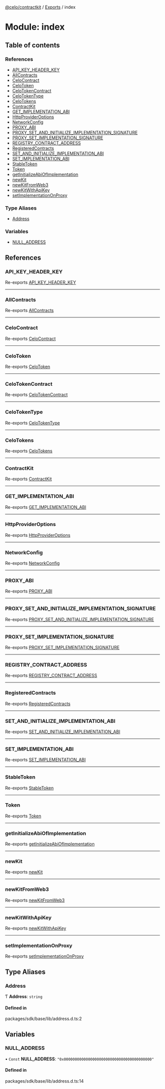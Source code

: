 [@celo/contractkit](../README.md) / [Exports](../modules.md) / index

# Module: index

## Table of contents

### References

- [API\_KEY\_HEADER\_KEY](index.md#api_key_header_key)
- [AllContracts](index.md#allcontracts)
- [CeloContract](index.md#celocontract)
- [CeloToken](index.md#celotoken)
- [CeloTokenContract](index.md#celotokencontract)
- [CeloTokenType](index.md#celotokentype)
- [CeloTokens](index.md#celotokens)
- [ContractKit](index.md#contractkit)
- [GET\_IMPLEMENTATION\_ABI](index.md#get_implementation_abi)
- [HttpProviderOptions](index.md#httpprovideroptions)
- [NetworkConfig](index.md#networkconfig)
- [PROXY\_ABI](index.md#proxy_abi)
- [PROXY\_SET\_AND\_INITIALIZE\_IMPLEMENTATION\_SIGNATURE](index.md#proxy_set_and_initialize_implementation_signature)
- [PROXY\_SET\_IMPLEMENTATION\_SIGNATURE](index.md#proxy_set_implementation_signature)
- [REGISTRY\_CONTRACT\_ADDRESS](index.md#registry_contract_address)
- [RegisteredContracts](index.md#registeredcontracts)
- [SET\_AND\_INITIALIZE\_IMPLEMENTATION\_ABI](index.md#set_and_initialize_implementation_abi)
- [SET\_IMPLEMENTATION\_ABI](index.md#set_implementation_abi)
- [StableToken](index.md#stabletoken)
- [Token](index.md#token)
- [getInitializeAbiOfImplementation](index.md#getinitializeabiofimplementation)
- [newKit](index.md#newkit)
- [newKitFromWeb3](index.md#newkitfromweb3)
- [newKitWithApiKey](index.md#newkitwithapikey)
- [setImplementationOnProxy](index.md#setimplementationonproxy)

### Type Aliases

- [Address](index.md#address)

### Variables

- [NULL\_ADDRESS](index.md#null_address)

## References

### API\_KEY\_HEADER\_KEY

Re-exports [API_KEY_HEADER_KEY](setupForKits.md#api_key_header_key)

___

### AllContracts

Re-exports [AllContracts](base.md#allcontracts)

___

### CeloContract

Re-exports [CeloContract](../enums/base.CeloContract.md)

___

### CeloToken

Re-exports [CeloToken](base.md#celotoken)

___

### CeloTokenContract

Re-exports [CeloTokenContract](base.md#celotokencontract)

___

### CeloTokenType

Re-exports [CeloTokenType](celo_tokens.md#celotokentype)

___

### CeloTokens

Re-exports [CeloTokens](../classes/celo_tokens.CeloTokens.md)

___

### ContractKit

Re-exports [ContractKit](../classes/kit.ContractKit.md)

___

### GET\_IMPLEMENTATION\_ABI

Re-exports [GET_IMPLEMENTATION_ABI](proxy.md#get_implementation_abi)

___

### HttpProviderOptions

Re-exports [HttpProviderOptions](setupForKits.md#httpprovideroptions)

___

### NetworkConfig

Re-exports [NetworkConfig](../interfaces/kit.NetworkConfig.md)

___

### PROXY\_ABI

Re-exports [PROXY_ABI](proxy.md#proxy_abi)

___

### PROXY\_SET\_AND\_INITIALIZE\_IMPLEMENTATION\_SIGNATURE

Re-exports [PROXY_SET_AND_INITIALIZE_IMPLEMENTATION_SIGNATURE](proxy.md#proxy_set_and_initialize_implementation_signature)

___

### PROXY\_SET\_IMPLEMENTATION\_SIGNATURE

Re-exports [PROXY_SET_IMPLEMENTATION_SIGNATURE](proxy.md#proxy_set_implementation_signature)

___

### REGISTRY\_CONTRACT\_ADDRESS

Re-exports [REGISTRY_CONTRACT_ADDRESS](address_registry.md#registry_contract_address)

___

### RegisteredContracts

Re-exports [RegisteredContracts](base.md#registeredcontracts)

___

### SET\_AND\_INITIALIZE\_IMPLEMENTATION\_ABI

Re-exports [SET_AND_INITIALIZE_IMPLEMENTATION_ABI](proxy.md#set_and_initialize_implementation_abi)

___

### SET\_IMPLEMENTATION\_ABI

Re-exports [SET_IMPLEMENTATION_ABI](proxy.md#set_implementation_abi)

___

### StableToken

Re-exports [StableToken](../enums/celo_tokens.StableToken.md)

___

### Token

Re-exports [Token](../enums/celo_tokens.Token.md)

___

### getInitializeAbiOfImplementation

Re-exports [getInitializeAbiOfImplementation](proxy.md#getinitializeabiofimplementation)

___

### newKit

Re-exports [newKit](kit.md#newkit)

___

### newKitFromWeb3

Re-exports [newKitFromWeb3](kit.md#newkitfromweb3)

___

### newKitWithApiKey

Re-exports [newKitWithApiKey](kit.md#newkitwithapikey)

___

### setImplementationOnProxy

Re-exports [setImplementationOnProxy](proxy.md#setimplementationonproxy)

## Type Aliases

### Address

Ƭ **Address**: `string`

#### Defined in

packages/sdk/base/lib/address.d.ts:2

## Variables

### NULL\_ADDRESS

• `Const` **NULL\_ADDRESS**: ``"0x0000000000000000000000000000000000000000"``

#### Defined in

packages/sdk/base/lib/address.d.ts:14
